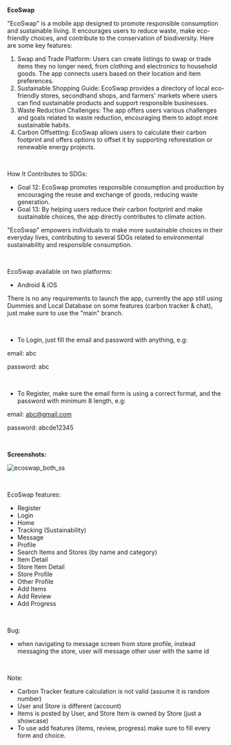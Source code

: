 **EcoSwap**

"EcoSwap" is a mobile app designed to promote responsible consumption and sustainable living. It encourages users to reduce waste, make eco-friendly choices, and contribute to the conservation of biodiversity. Here are some key features:
1.	Swap and Trade Platform: Users can create listings to swap or trade items they no longer need, from clothing and electronics to household goods. The app connects users based on their location and item preferences.
2.	Sustainable Shopping Guide: EcoSwap provides a directory of local eco-friendly stores, secondhand shops, and farmers' markets where users can find sustainable products and support responsible businesses.
3.	Waste Reduction Challenges: The app offers users various challenges and goals related to waste reduction, encouraging them to adopt more sustainable habits.
4.	Carbon Offsetting: EcoSwap allows users to calculate their carbon footprint and offers options to offset it by supporting reforestation or renewable energy projects.

<br>

How It Contributes to SDGs:
- Goal 12: EcoSwap promotes responsible consumption and production by encouraging the reuse and exchange of goods, reducing waste generation.
- Goal 13: By helping users reduce their carbon footprint and make sustainable choices, the app directly contributes to climate action.

"EcoSwap" empowers individuals to make more sustainable choices in their everyday lives, contributing to several SDGs related to environmental sustainability and responsible consumption.

<br>

EcoSwap available on two platforms:

- Android & iOS

There is no any requirements to launch the app, currently the app still using Dummies and Local Database on some features (carbon tracker & chat), just make sure to use the "main" branch.

<br>

- To Login, just fill the email and password with anything, e.g:

email: abc

password: abc

<br>

- To Register, make sure the email form is using a correct format, and the password with minimum 8 length, e.g:

email: abc@gmail.com

password: abcde12345

<br>

<b>Screenshots:</b>

![ecoswap_both_ss](https://github.com/darrenthiores/EcoSwap/assets/69592810/ac2bc62d-3dac-4f1c-bd41-0b54402fb317)

<br>

EcoSwap features:
- Register
- Login
- Home
- Tracking (Sustainability)
- Message
- Profile
- Search Items and Stores (by name and category)
- Item Detail
- Store Item Detail
- Store Profile
- Other Profile
- Add Items
- Add Review
- Add Progress

<br>

Bug:
- when navigating to message screen from store profile, instead messaging the store, user will message other user with the same id

<br>

Note:
- Carbon Tracker feature calculation is not valid (assume it is random number)
- User and Store is different (account)
- Items is posted by User, and Store Item is owned by Store (just a showcase)
- To use add features (items, review, progress) make sure to fill every form and choice.

